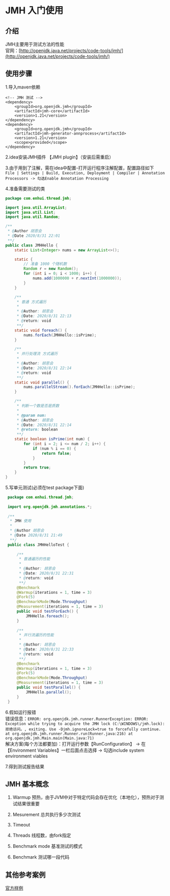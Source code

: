 # JMH 入门使用

## 介绍
JMH主要用于测试方法的性能   
官网：[http://openjdk.java.net/projects/code-tools/jmh/](http://openjdk.java.net/projects/code-tools/jmh/)

## 使用步骤
1.导入maven依赖   
```
<!-- JMH 测试 -->
<dependency>
    <groupId>org.openjdk.jmh</groupId>
    <artifactId>jmh-core</artifactId>
    <version>1.21</version>
</dependency>
<dependency>
    <groupId>org.openjdk.jmh</groupId>
    <artifactId>jmh-generator-annprocess</artifactId>
    <version>1.21</version>
    <scope>provided</scope>
</dependency>
```
   
2.idea安装JMH插件 【JMH plugin】（安装后需重启）   

3.由于用到了注解，需在idea中配置-打开运行程序注解配置，配置路径如下      
```File | Settings | Build, Execution, Deployment | Compiler | Annotation Processors -> 勾选Enable Annotation Processing ```

4.准备需要测试的类
```java
package com.enhui.thread.jmh;

import java.util.ArrayList;
import java.util.List;
import java.util.Random;

/**
 * @Author 胡恩会
 * @Date 2020/8/31 22:01
 **/
public class JMHHello {
    static List<Integer> nums = new ArrayList<>();

    static {
        // 准备 1000 个随机数
        Random r = new Random();
        for (int i = 0; i < 1000; i++) {
            nums.add(1000000 + r.nextInt(1000000));
        }
    }

    /**
     * 普通 方式遍历
     *
     * @Author: 胡恩会
     * @Date: 2020/8/31 22:13
     * @return: void
     **/
    static void foreach() {
        nums.forEach(JMHHello::isPrime);
    }

    /**
     * 并行处理流 方式遍历
     *
     * @Author: 胡恩会
     * @Date: 2020/8/31 22:14
     * @return: void
     **/
    static void parallel() {
        nums.parallelStream().forEach(JMHHello::isPrime);
    }

    /**
     * 判断一个数是否是质数
     *
     * @param num:
     * @Author: 胡恩会
     * @Date: 2020/8/31 22:14
     * @return: boolean
     **/
    static boolean isPrime(int num) {
        for (int i = 2; i <= num / 2; i++) {
            if (num % i == 0) {
                return false;
            }
        }
        return true;
    }
}

```

5.写单元测试(必须在test package下面)
```java
 package com.enhui.thread.jmh;
 
 import org.openjdk.jmh.annotations.*;
 
 /**
  * JMH 使用
  *
  * @Author 胡恩会
  * @Date 2020/8/31 21:49
  **/
 public class JMHHelloTest {
 
     /**
      * 普通遍历的性能
      *
      * @Author: 胡恩会
      * @Date: 2020/8/31 22:31
      * @return: void
      **/
     @Benchmark
     @Warmup(iterations = 1, time = 3)
     @Fork(5)
     @BenchmarkMode(Mode.Throughput)
     @Measurement(iterations = 1, time = 3)
     public void testForEach() {
         JMHHello.foreach();
     }
 
     /**
      * 并行流遍历的性能
      *
      * @Author: 胡恩会
      * @Date: 2020/8/31 22:33
      * @return: void
      **/
     @Benchmark
     @Warmup(iterations = 1, time = 3)
     @Fork(5)
     @BenchmarkMode(Mode.Throughput)
     @Measurement(iterations = 1, time = 3)
     public void testParallel() {
         JMHHello.parallel();
     }
 }

 ```
 
 6.假如运行报错   
 错误信息：``` ERROR: org.openjdk.jmh.runner.RunnerException: ERROR: Exception while trying to acquire the JMH lock (C:\WINDOWS\/jmh.lock): 拒绝访问。, exiting. Use -Djmh.ignoreLock=true to forcefully continue.
          	at org.openjdk.jmh.runner.Runner.run(Runner.java:216)
          	at org.openjdk.jmh.Main.main(Main.java:71) ```   
 解决方案(每个方法都要加)：打开运行参数【RunConfiguration】 -> 在【Environment Variables】一栏后面点击选择 -> 勾选include system environment viables         	
 
 7.得到测试报告结果
 
 ## JMH 基本概念
1. Warmup 预热，由于JVM中对于特定代码会存在优化（本地化），预热对于测试结果很重要

2. Mesurement 总共执行多少次测试

3. Timeout

4. Threads 线程数，由fork指定

5. Benchmark mode 基准测试的模式

6. Benchmark 测试哪一段代码

## 其他参考案例
[官方样例](http://hg.openjdk.java.net/code-tools/jmh/file/tip/jmh-samples/src/main/java/org/openjdk/jmh/samples/)